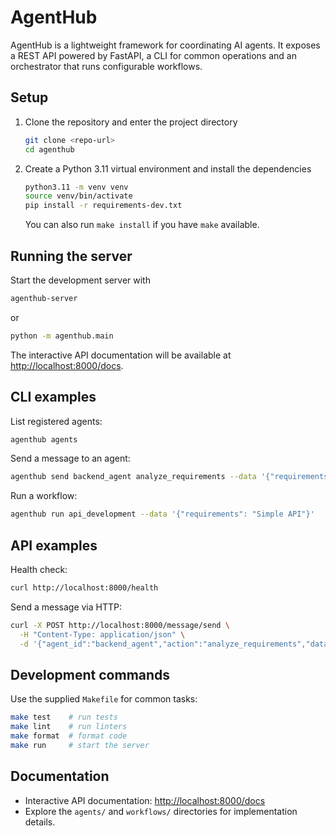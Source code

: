 # AgentHub

AgentHub is a lightweight framework for coordinating AI agents. It exposes a REST API powered by FastAPI, a CLI for common operations and an orchestrator that runs configurable workflows.

## Setup

1. Clone the repository and enter the project directory
   ```bash
   git clone <repo-url>
   cd agenthub
   ```
2. Create a Python 3.11 virtual environment and install the dependencies
   ```bash
   python3.11 -m venv venv
   source venv/bin/activate
   pip install -r requirements-dev.txt
   ```
   You can also run `make install` if you have `make` available.

## Running the server

Start the development server with
```bash
agenthub-server
```
or
```bash
python -m agenthub.main
```
The interactive API documentation will be available at [http://localhost:8000/docs](http://localhost:8000/docs).

## CLI examples

List registered agents:
```bash
agenthub agents
```
Send a message to an agent:
```bash
agenthub send backend_agent analyze_requirements --data '{"requirements": "Simple API"}'
```
Run a workflow:
```bash
agenthub run api_development --data '{"requirements": "Simple API"}'
```

## API examples

Health check:
```bash
curl http://localhost:8000/health
```
Send a message via HTTP:
```bash
curl -X POST http://localhost:8000/message/send \
  -H "Content-Type: application/json" \
  -d '{"agent_id":"backend_agent","action":"analyze_requirements","data":{"requirements":"Simple API"}}'
```

## Development commands

Use the supplied `Makefile` for common tasks:
```bash
make test    # run tests
make lint    # run linters
make format  # format code
make run     # start the server
```

## Documentation

- Interactive API documentation: [http://localhost:8000/docs](http://localhost:8000/docs)
- Explore the `agents/` and `workflows/` directories for implementation details.
